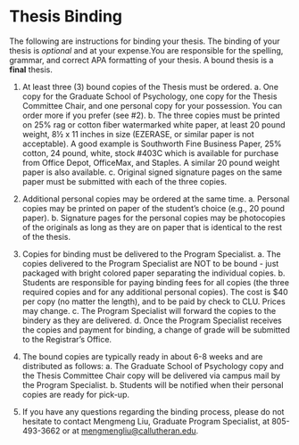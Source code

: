 # Thesis Binding

The following are instructions for binding your thesis.  The binding of your thesis is _optional_ and at your expense.You are responsible for the spelling, grammar, and correct APA formatting of your thesis. A bound thesis is a **final** thesis.  

1.	At least three (3) bound copies of the Thesis must be ordered.
    a.	One copy for the Graduate School of Psychology, one copy for the Thesis Committee Chair, and one personal copy for your possession. You can order more if you prefer (see #2). 
    b.	The three copies must be printed on 25% rag or cotton fiber watermarked white paper, at least 20 pound weight, 8½ x 11 inches in size (EZERASE, or similar paper is not acceptable). A good example is Southworth Fine Business Paper, 25% cotton, 24 pound, white, stock #403C which is available for purchase from Office Depot, OfficeMax, and Staples. A similar 20 pound weight paper is also available. 
    c.	Original signed signature pages on the same paper must be submitted with each of the three copies.

2.	Additional personal copies may be ordered at the same time.
    a.	Personal copies may be printed on paper of the student’s choice (e.g., 20 pound paper).
    b.	Signature pages for the personal copies may be photocopies of the originals as long as they are on paper that is identical to the rest of the thesis.

3.	Copies for binding must be delivered to the Program Specialist. 
    a.	The copies delivered to the Program Specialist are NOT to be bound - just packaged with bright colored paper separating the individual copies.
    b.	Students are responsible for paying binding fees for all copies (the three required copies and for any additional personal copies). The cost is $40 per copy (no matter the length), and to be paid by check to CLU.  Prices may change.
    c.	The Program Specialist will forward the copies to the bindery as they are delivered.
    d.	Once the Program Specialist receives the copies and payment for binding, a change of grade will be submitted to the Registrar’s Office.

4.	The bound copies are typically ready in about 6-8 weeks and are distributed as follows:
    a.	The Graduate School of Psychology copy and the Thesis Committee Chair copy will be delivered via campus mail by the Program Specialist.
    b.	Students will be notified when their personal copies are ready for pick-up.

5.	If you have any questions regarding the binding process, please do not hesitate to contact Mengmeng Liu, Graduate Program Specialist, at 805-493-3662 or at mengmengliu@callutheran.edu.


